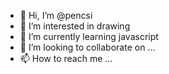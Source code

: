 - 👋 Hi, I’m @pencsi
- 👀 I’m interested in drawing
- 🌱 I’m currently learning javascript
- 💞️ I’m looking to collaborate on ...
- 📫 How to reach me ...

<!---
pencsi/pencsi is a ✨ special ✨ repository because its `README.md` (this file) appears on your GitHub profile.
You can click the Preview link to take a look at your changes.
--->
